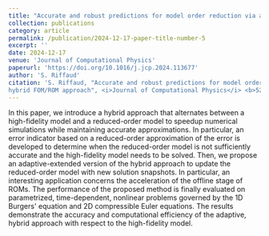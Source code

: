 ```yaml
---
title: "Accurate and robust predictions for model order reduction via an adaptive, hybrid FOM/ROM approach"
collection: publications
category: article
permalink: /publication/2024-12-17-paper-title-number-5
excerpt: ''
date: 2024-12-17
venue: 'Journal of Computational Physics'
paperurl: 'https://doi.org/10.1016/j.jcp.2024.113677'
author: 'S. Riffaud'
citation: 'S. Riffaud, "Accurate and robust predictions for model order reduction via an adaptive,
hybrid FOM/ROM approach", <i>Journal of Computational Physics</i> <b>523</b> (2025), p. 113677.'
---
```

In this paper, we introduce a hybrid approach that alternates between a high-fidelity model and a reduced-order model to speedup numerical simulations while maintaining accurate approximations. In particular, an error indicator based on a reduced-order approximation of the error is developed to determine when the reduced-order model is not sufficiently accurate and the high-fidelity model needs to be solved. Then, we propose an adaptive-extended version of the hybrid approach to update the reduced-order model with new solution snapshots. In particular, an interesting application concerns the acceleration of the offline stage of ROMs. The performance of the proposed method is finally evaluated on parametrized, time-dependent, nonlinear problems governed by the 1D Burgers' equation and 2D compressible Euler equations. The results demonstrate the accuracy and computational efficiency of the adaptive, hybrid approach with respect to the high-fidelity model.
